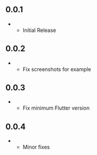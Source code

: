 ## 0.0.1

* - Initial Release

## 0.0.2

* - Fix screenshots for example

## 0.0.3

* - Fix minimum Flutter version

## 0.0.4

* - Minor fixes